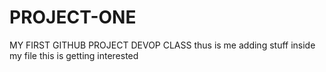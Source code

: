 # PROJECT-ONE
MY FIRST GITHUB PROJECT DEVOP CLASS
thus is me adding stuff inside my file
this is getting interested 
